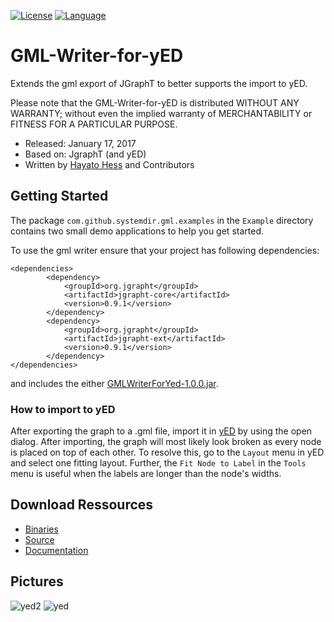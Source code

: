 [![License](https://img.shields.io/badge/license-LGPL%202.1-blue.svg)](http://www.gnu.org/licenses/lgpl-2.1.html) [![Language](http://img.shields.io/badge/language-java-brightgreen.svg)](https://www.java.com/)
# GML-Writer-for-yED
Extends the gml export of JGraphT to better supports the import to yED.

Please note that the GML-Writer-for-yED is distributed WITHOUT ANY WARRANTY; without even the implied warranty of MERCHANTABILITY or FITNESS FOR A PARTICULAR PURPOSE.

* Released: January 17, 2017
* Based on: JgraphT (and yED)
* Written by [Hayato Hess](mailto:hayato.hess@gmail.com) and Contributors

## Getting Started ##
The package `com.github.systemdir.gml.examples` in the `Example` directory contains two small demo applications to help you get started. 

To use the gml writer ensure that your project has following dependencies:
```
<dependencies>
        <dependency>
            <groupId>org.jgrapht</groupId>
            <artifactId>jgrapht-core</artifactId>
            <version>0.9.1</version>
        </dependency>
        <dependency>
            <groupId>org.jgrapht</groupId>
            <artifactId>jgrapht-ext</artifactId>
            <version>0.9.1</version>
        </dependency>
</dependencies>
```
and includes the either [GMLWriterForYed-1.0.0.jar](https://hayato-hess.de/files/GmlWriter/GMLWriterForYed-1.0.0.jar).

### How to import to yED 
After exporting the graph to a .gml file, import it in [yED](https://www.yworks.com/products/yed) by using the open dialog. After importing, the graph will most likely look broken as every node is placed on top of each other. To resolve this, go to the `Layout` menu in yED and select one fitting layout. Further, the `Fit Node to Label` in the `Tools` menu is useful when the labels are longer than the node's widths.

## Download Ressources ##
* [Binaries](https://hayato-hess.de/files/GmlWriter/GMLWriterForYed-1.0.0.jar)
* [Source](https://hayato-hess.de/files/GmlWriter/GMLWriterForYed-1.0.0-sources.jar)
* [Documentation](https://hayato-hess.de/files/GmlWriter/GMLWriterForYed-1.0.0-javadoc.jar)

## Pictures ##
![yed2](http://hayato-hess.de/pictures/yED/YED2.jpg)
![yed](http://hayato-hess.de/pictures/yED/YED1cpy.jpg)
